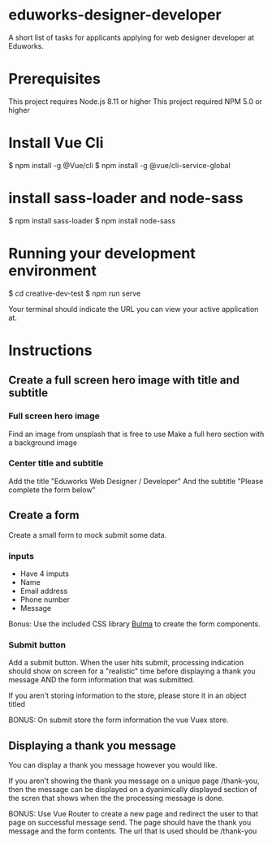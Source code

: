 # eduworks-designer-developer
A short list of tasks for applicants applying for web designer developer at Eduworks.

# Prerequisites
This project requires Node.js 8.11 or higher
This project required NPM 5.0 or higher

# Install Vue Cli

$ npm install -g @Vue/cli
$ npm install -g @vue/cli-service-global

# install sass-loader and node-sass

$ npm install sass-loader
$ npm install node-sass


# Running your development environment
$ cd creative-dev-test
$ npm run serve

Your terminal should indicate the URL you can view your active application at. 


# Instructions 

## Create a full screen hero image with title and subtitle

### Full screen hero image
Find an image from unsplash that is free to use
Make a full hero section with a background image 

### Center title and subtitle 
Add the title "Eduworks Web Designer / Developer"
And the subtitle "Please complete the form below" 

## Create a form 
Create a small form to mock submit some data.

### inputs
- Have 4 imputs 
- Name 
- Email address
- Phone number
- Message

Bonus:
Use the included CSS library [Bulma](https://bulma.io/) to create the form components. 

### Submit button
Add a submit button.  When the user hits submit, processing indication should show on screen for a "realistic" time before displaying a thank you message AND the form information that was submitted. 

If you aren't storing information to the store, please store it in an object titled <yourName>

BONUS:
On submit store the form information the vue Vuex store.

## Displaying a thank you message
You can display a thank you message however you would like. 

If you aren't showing the thank you message on a unique page /thank-you, then the message can be displayed on a dyanimically displayed section of the scren that shows when the the processing message is done. 

BONUS:
Use Vue Router to create a new page and redirect the user to that page on successful message send.  The page should have the thank you message and the form contents. The url that is used should be /thank-you

